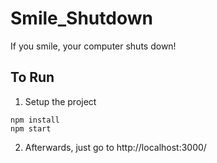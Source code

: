 # Smile_Shutdown
If you smile, your computer shuts down!

## To Run
1) Setup the project
```
npm install
npm start
```
2) Afterwards, just go to http://localhost:3000/
